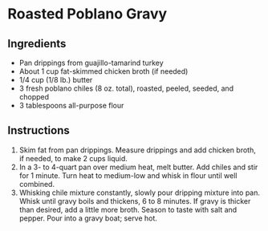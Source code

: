 # Roasted Poblano Gravy

## Ingredients
- Pan drippings from guajillo-tamarind turkey
- About 1 cup fat-skimmed chicken broth (if needed)
- 1/4 cup (1/8 lb.) butter
- 3 fresh poblano chiles (8 oz. total), roasted, peeled, seeded, and chopped
- 3 tablespoons all-purpose flour

## Instructions

1. Skim fat from pan drippings. Measure drippings and add chicken broth, if needed, to make 2 cups liquid.
1. In a 3- to 4-quart pan over medium heat, melt butter. Add chiles and stir for 1 minute. Turn heat to medium-low and whisk in flour until well combined.
1. Whisking chile mixture constantly, slowly pour dripping mixture into pan. Whisk until gravy boils and thickens, 6 to 8 minutes. If gravy is thicker than desired, add a little more broth. Season to taste with salt and pepper. Pour into a gravy boat; serve hot.